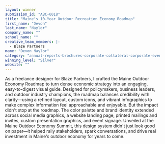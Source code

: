 ```yaml
---
layout: winner
submission_id: "ABC-0018"
title: "Maine's 10-Year Outdoor Recreation Economy Roadmap"
first_name: "Devon"
last_name: "Naylor"
company_name: ""
school_name: ""
creative_team_members: |-
  - Blaze Partners
name: "Devon Naylor"
category: "annual-reports-brochures-corporate-collateral-corporate-event-design"
winning_level: "Silver"
website: ""
---
```


As a freelance designer for Blaze Partners, I crafted the Maine Outdoor Economy Roadmap to turn dense economic strategy into an engaging, easy-to-digest visual guide. Designed for policymakers, business leaders, and outdoor industry champions, the roadmap balances credibility with clarity—using a refined layout, custom icons, and vibrant infographics to make complex information feel approachable and enjoyable. But the impact didn't stop at the roadmap. The color palette and brand identity extended across social media graphics, a website landing page, printed mailings and invites, custom presentation graphics, and event signage. Unveiled at the Maine Outdoor Economy Summit, this design system didn't just look good on paper—it helped rally stakeholders, spark conversations, and drive real investment in Maine's outdoor economy for years to come.
